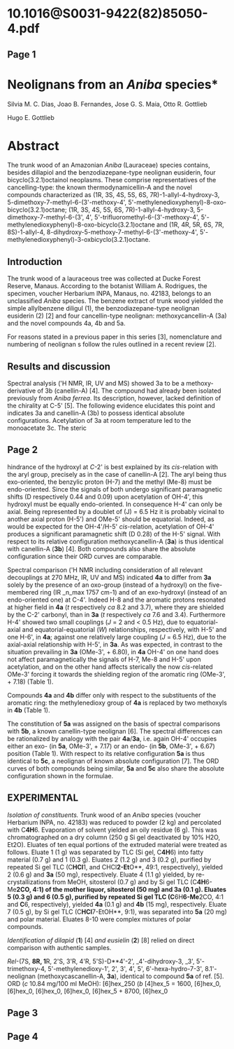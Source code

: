 # 10.1016@S0031-9422(82)85050-4.pdf

## Page 1



# Neolignans from an _Aniba_ species*

Silvia M. C. Dias, Joao B. Fernandes, Jose G. S. Maia, Otto R. Gottlieb

Hugo E. Gottlieb

# Abstract

The trunk wood of an Amazonian _Aniba_ (Lauraceae) species contains, besides dillapiol and the benzodiazepane-type neolignan eusiderin, four bicyclo(3.2.1)octainol neoplasms. These comprise representatives of the cancelling-type: the known thermodynamicellin-A and the novel compounds characterized as (1R, 3S, 4S, 5S, 6S, 7R)-1-allyl-4-hydroxy-3, 5-dimethoxy-7-methyl-6-(3'-methoxy-4', 5'-methylenedioxyphenyl)-8-oxo-bicyclo(3.2.1)octane; (1R, 3S, 4S, 5S, 6S, 7R)-1-allyl-4-hydroxy-3, 5-dimethoxy-7-methyl-6-(3', 4', 5'-trifluoromethyl-6-(3'-methoxy-4', 5'-methylenedioxyphenyl)-8-oxo-bicyclo(3.2.1)octane and (1R, 4R, 5R, 6S, 7R, 8S)-1-allyl-4, 8-dihydroxy-5-methoxy-7-methyl-6-(3'-methoxy-4', 5'-methylenedioxyphenyl)-3-oxbicyclo(3.2.1)octane.

## Introduction

The trunk wood of a lauraceous tree was collected at Ducke Forest Reserve, Manaus. According to the botanist William A. Rodrigues, the specimen, voucher Herbarium INPA, Manaus, no. 42183, belongs to an unclassified _Aniba_ species. The benzene extract of trunk wood yielded the simple allylbenzene diligul (1), the benzodiazepane-type neolignan eusiderin (2) [2] and four cancellin-type neolignan: methoxycancellin-A (3a) and the novel compounds 4a, 4b and 5a.

For reasons stated in a previous paper in this series [3], nomenclature and numbering of neolignan s follow the rules outlined in a recent review [2].

## Results and discussion

Spectral analysis ('H NMR, IR, UV and MS) showed 3a to be a methoxy-derivative of 3b (canellin-A) [4]. The compound had already been isolated previously from _Aniba ferrea_. Its description, however, lacked definition of the chirality at C-5' [5]. The following evidence elucidates this point and indicates 3a and canellin-A (3b) to possess identical absolute configurations. Acetylation of 3a at room temperature led to the monoacetate 3c. The steric

## Page 2

hindrance of the hydroxyl at _C_-2' is best explained by its _cis_-relation with the aryl group, precisely as in the case of canellin-A [2]. The aryl being thus exo-oriented, the benzylic proton (H-7) and the methyl (Me-8) must be endo-oriented. Since the signals of both undergo significant paramagnetic shifts (D  respectively 0.44 and 0.09) upon acetylation of OH-4', this hydroxyl must be equally endo-oriented. In consequence H-4' can only be axial. Being represented by a doublet of \(J\) = 6.5 Hz it is probably vicinal to another axial proton (H-5') and OMe-5' should be equatorial. Indeed, as would be expected for the OH-4'/H-5' _cis_-relation, acetylation of OH-4' produces a significant paramagnetic shift (D 0.28) of the H-5' signal. With respect to its relative configuration methoxycanellin-A (**3a**) is thus identical with canellin-A (**3b**) [4]. Both compounds also share the absolute configuration since their ORD curves are comparable.

Spectral comparison ('H NMR including consideration of all relevant decouplings at 270 MHz, IR, UV and MS) indicated **4a** to differ from **3a** solely by the presence of an oxo-group (instead of a hydroxyl) on the five-membered ring (IR _n_max 1757 cm-1) and of an exo-hydroxyl (instead of an endo-oriented one) at C-4'. Indeed H-8 and the aromatic protons resonated at higher field in **4a** (_t_ respectively _ca_ 8.2 and 3.7), where they are shielded by the C-2' carbonyl, than in **3a** (_t_ respectively _ca_ 7.6 and 3.4). Furthermore H-4' showed two small couplings (_J_ = 2 and < 0.5 Hz), due to equatorial-axial and equatorial-equatorial (_W_) relationships, respectively, with H-5' and one H-6', in **4a**; against one relatively large coupling (_J_ = 6.5 Hz), due to the axial-axial relationship with H-5', in **3a**. As was expected, in contrast to the situation prevailing in **3a** (OMe-3', + 6.80), in **4a** OH-4' on one hand does not affect paramagnetically the signals of H-7, Me-8 and H-5' upon acetylation, and on the other hand affects sterically the now _cis_-related OMe-3' forcing it towards the shielding region of the aromatic ring (OMe-3', + 7.18) (Table 1).

Compounds **4a** and **4b** differ only with respect to the substituents of the aromatic ring: the methylenedioxy group of **4a** is replaced by two methoxyls in **4b** (Table 1).

The constitution of **5a** was assigned on the basis of spectral comparisons with **5b**, a known canellin-type neolignan [6]. The spectral differences can be rationalized by analogy with the pair **4a**/**3a**, i.e. again OH-4' occupies either an exo- (in **5a**, OMe-3', + 7.17) or an endo- (in **5b**, OMe-3', + 6.67) position (Table 1). With respect to its relative configuration **5a** is thus identical to **5c**, a neolignan of known absolute configuration [7]. The ORD curves of both compounds being similar, **5a** and **5c** also share the absolute configuration shown in the formulae.

## EXPERIMENTAL

_Isolation of constituents._ Trunk wood of an _Aniba_ species (voucher Herbarium INPA, no. 42183) was reduced to powder (2 kg) and percolated with C**4H**6. Evaporation of solvent yielded an oily residue (6 g). This was chromatographed on a dry column (250 g Si gel deactivated by 10% H2O, Et2O). Eluates of ten equal portions of the extruded material were treated as follows. Eluate 1 (1 g) was separated by TLC (Si gel, C**4H**6) into fatty material (0.7 g) and 1 (0.3 g). Eluates 2 (1.2 g) and 3 (0.2 g), purified by repeated Si gel TLC (C**HCl**1, and CHCl**2-Et**O**, 49:1, respectively), yielded 2 (0.6 g) and **3a** (50 mg), respectively. Eluate 4 (1.1 g) yielded, by re-crystallizations from MeOH, sitosterol (0.7 g) and by Si gel TLC (C**4H**6-Me**2CO, 4:1) of the mother liquor, sitosterol (50 mg) and **3a** (0.1 g). Eluates 5 (0.3 g) and 6 (0.5 g), purified by repeated Si gel TLC (C**6H**6-Me**2CO, 4:1 and **C**6, respectively), yielded **4a** (0.1 g) and **4b** (15 mg), respectively. Eluate 7 (0.5 g), by Si gel TLC (C**HCl**7-EtOH**, 9:1), was separated into **5a** (20 mg) and polar material. Eluates 8-10 were complex mixtures of polar compounds.

_Identification of dilapid_ (**1**) [4] _and eusielin_ (**2**) [8] relied on direct comparison with authentic samples.

_Rel_-(7S, **8R, 1**R, 2'S, 3'R, 4'R, 5'S)-D**4'-2', _4'-dihydroxy-3, _3', 5'-trimethoxy-4, 5'-methylenedioxy-1', 2', 3', 4', 5', 6'-hexa-hydro-7-3', 8.1'-neolignan (methoxycascanellin-A, **3a**), identical to compound **5a** of ref. [5]. ORD (_c_ 10.84 mg/100 ml MeOH): [6]hex_250 (_b_ [4]hex_5 = 1600, [6]hex_0, [6]hex_0, [6]hex_0, [6]hex_0, [6]hex_5 + 8700, [6]hex_0

## Page 3



## Page 4



